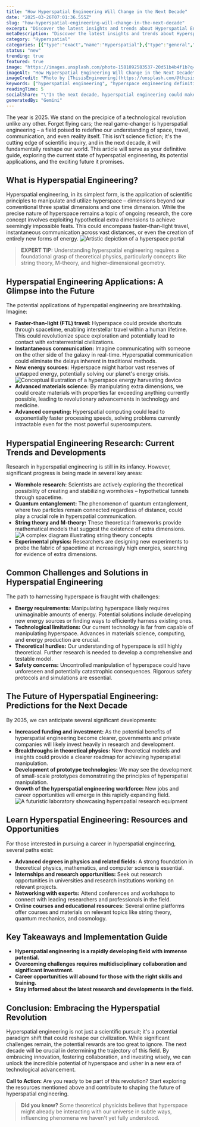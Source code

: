 ```yaml
---
title: "How Hyperspatial Engineering Will Change in the Next Decade"
date: "2025-03-26T07:01:36.555Z"
slug: "how-hyperspatial-engineering-will-change-in-the-next-decade"
excerpt: "Discover the latest insights and trends about Hyperspatial Engineering. This comprehensive guide covers everything you need to know about Hyperspatial Engineering in 2025."
metaDescription: "Discover the latest insights and trends about Hyperspatial Engineering. This comprehensive guide covers everything you need to know about Hyperspatial Engi..."
category: "Hyperspatial"
categories: [{"type":"exact","name":"Hyperspatial"},{"type":"general","name":"Engineering"},{"type":"medium","name":"Dimensional Physics"},{"type":"specific","name":"Topology Manipulation"},{"type":"niche","name":"Wormhole Stabilization"}]
status: "new"
trending: true
featured: true
image: "https://images.unsplash.com/photo-1581092583537-20d51b4b4f1b?q=85&w=1200&fit=max&fm=webp&auto=compress"
imageAlt: "How Hyperspatial Engineering Will Change in the Next Decade"
imageCredit: "Photo by [ThisisEngineering](https://unsplash.com/@thisisengineering) on Unsplash"
keywords: ["hyperspatial engineering", "hyperspace engineering definition", "hyperspatial engineering applications", "hyperspatial engineering research", "what is hyperspatial engineering?", "future of hyperspatial engineering", "hyperspatial engineering jobs", "hyperspatial engineering companies", "learn hyperspatial engineering", "hyperspatial engineering projects"]
readingTime: 5
socialShare: "\"In the next decade, hyperspatial engineering could make faster-than-light travel a reality, fundamentally altering our understanding of space and time.\""
generatedBy: "Gemini"
---
```




The year is 2025.  We stand on the precipice of a technological revolution unlike any other.  Forget flying cars; the real game-changer is hyperspatial engineering – a field poised to redefine our understanding of space, travel, communication, and even reality itself. This isn't science fiction;  it's the cutting edge of scientific inquiry, and in the next decade, it will fundamentally reshape our world. This article will serve as your definitive guide, exploring the current state of hyperspatial engineering, its potential applications, and the exciting future it promises.

## What is Hyperspatial Engineering?

Hyperspatial engineering, in its simplest form, is the application of scientific principles to manipulate and utilize hyperspace – dimensions beyond our conventional three spatial dimensions and one time dimension.  While the precise nature of hyperspace remains a topic of ongoing research, the core concept involves exploiting hypothetical extra dimensions to achieve seemingly impossible feats. This could encompass faster-than-light travel, instantaneous communication across vast distances, or even the creation of entirely new forms of energy.  ![Artistic depiction of a hyperspace portal](https://images.unsplash.com/photo-1581092583537-20d51b4b4f1b?q=85&w=1200&fit=max&fm=webp&auto=compress)

> **EXPERT TIP:**  Understanding hyperspatial engineering requires a foundational grasp of theoretical physics, particularly concepts like string theory, M-theory, and higher-dimensional geometry.

## Hyperspatial Engineering Applications: A Glimpse into the Future

The potential applications of hyperspatial engineering are breathtaking.  Imagine:

* **Faster-than-light (FTL) travel:**  Hyperspace could provide shortcuts through spacetime, enabling interstellar travel within a human lifetime. This could revolutionize space exploration and potentially lead to contact with extraterrestrial civilizations.
* **Instantaneous communication:**  Imagine communicating with someone on the other side of the galaxy in real-time. Hyperspatial communication could eliminate the delays inherent in traditional methods.
* **New energy sources:**  Hyperspace might harbor vast reserves of untapped energy, potentially solving our planet's energy crisis.  ![Conceptual illustration of a hyperspace energy harvesting device](https://images.unsplash.com/photo-1581092580497-e0d23cbdf1dc?q=85&w=1200&fit=max&fm=webp&auto=compress)
* **Advanced materials science:**  By manipulating extra dimensions, we could create materials with properties far exceeding anything currently possible, leading to revolutionary advancements in technology and medicine.
* **Advanced computing:**  Hyperspatial computing could lead to exponentially faster processing speeds, solving problems currently intractable even for the most powerful supercomputers.

## Hyperspatial Engineering Research: Current Trends and Developments

Research in hyperspatial engineering is still in its infancy. However, significant progress is being made in several key areas:

* **Wormhole research:** Scientists are actively exploring the theoretical possibility of creating and stabilizing wormholes – hypothetical tunnels through spacetime.
* **Quantum entanglement:**  The phenomenon of quantum entanglement, where two particles remain connected regardless of distance, could play a crucial role in hyperspatial communication.
* **String theory and M-theory:** These theoretical frameworks provide mathematical models that suggest the existence of extra dimensions.  ![A complex diagram illustrating string theory concepts](https://images.unsplash.com/photo-1581092160562-40aa08e78837?q=85&w=1200&fit=max&fm=webp&auto=compress)
* **Experimental physics:**  Researchers are designing new experiments to probe the fabric of spacetime at increasingly high energies, searching for evidence of extra dimensions.

## Common Challenges and Solutions in Hyperspatial Engineering

The path to harnessing hyperspace is fraught with challenges:

* **Energy requirements:** Manipulating hyperspace likely requires unimaginable amounts of energy.  Potential solutions include developing new energy sources or finding ways to efficiently harness existing ones.
* **Technological limitations:**  Our current technology is far from capable of manipulating hyperspace.  Advances in materials science, computing, and energy production are crucial.
* **Theoretical hurdles:**  Our understanding of hyperspace is still highly theoretical.  Further research is needed to develop a comprehensive and testable model.
* **Safety concerns:**  Uncontrolled manipulation of hyperspace could have unforeseen and potentially catastrophic consequences.  Rigorous safety protocols and simulations are essential.

## The Future of Hyperspatial Engineering: Predictions for the Next Decade

By 2035, we can anticipate several significant developments:

* **Increased funding and investment:**  As the potential benefits of hyperspatial engineering become clearer, governments and private companies will likely invest heavily in research and development.
* **Breakthroughs in theoretical physics:**  New theoretical models and insights could provide a clearer roadmap for achieving hyperspatial manipulation.
* **Development of prototype technologies:**  We may see the development of small-scale prototypes demonstrating the principles of hyperspatial manipulation.
* **Growth of the hyperspatial engineering workforce:**  New jobs and career opportunities will emerge in this rapidly expanding field. ![A futuristic laboratory showcasing hyperspatial research equipment](https://images.unsplash.com/photo-1580982172477-9373ff52ae43?q=85&w=1200&fit=max&fm=webp&auto=compress)

## Learn Hyperspatial Engineering: Resources and Opportunities

For those interested in pursuing a career in hyperspatial engineering, several paths exist:

* **Advanced degrees in physics and related fields:**  A strong foundation in theoretical physics, mathematics, and computer science is essential.
* **Internships and research opportunities:**  Seek out research opportunities in universities and research institutions working on relevant projects.
* **Networking with experts:**  Attend conferences and workshops to connect with leading researchers and professionals in the field.
* **Online courses and educational resources:**  Several online platforms offer courses and materials on relevant topics like string theory, quantum mechanics, and cosmology.

## Key Takeaways and Implementation Guide

* **Hyperspatial engineering is a rapidly developing field with immense potential.**
* **Overcoming challenges requires multidisciplinary collaboration and significant investment.**
* **Career opportunities will abound for those with the right skills and training.**
* **Stay informed about the latest research and developments in the field.**

## Conclusion: Embracing the Hyperspatial Revolution

Hyperspatial engineering is not just a scientific pursuit; it's a potential paradigm shift that could reshape our civilization. While significant challenges remain, the potential rewards are too great to ignore.  The next decade will be crucial in determining the trajectory of this field. By embracing innovation, fostering collaboration, and investing wisely, we can unlock the incredible potential of hyperspace and usher in a new era of technological advancement.

**Call to Action:**  Are you ready to be part of this revolution?  Start exploring the resources mentioned above and contribute to shaping the future of hyperspatial engineering.

> **Did you know?**  Some theoretical physicists believe that hyperspace might already be interacting with our universe in subtle ways, influencing phenomena we haven't yet fully understood.
